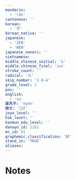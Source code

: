 ```yaml
---
mandarin:
  - 'rán'
cantonese: ''
korean:
  - '연'
korean_native: ''
japanese:
  - 'ZEN'
  - 'NEN'
japanese_nanori: ''
vietnamese:
middle_chinese_initial: 'ȵ'
middle_chinese_final: 'iᴇn'
stroke_count: ''
radical: '火'
skip_number: '2-8-4'
grade_level: 2
pos: ''
english:
  - 'so'
羅馬字: 'nyen'
韓文: '년'
joyo_level: ''
hsk_level: ''
hanmun_edu_level: ''
danayo_id: 2162
mc_id: 81
graphemic_classification: '肰'
stand_in: 'TRUE'
aliases:
---
```


# Notes
